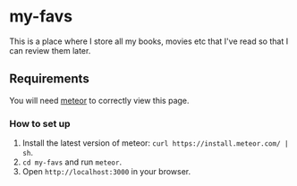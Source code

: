 # my-favs
This is a place where I store all my books, movies etc that I've read so that I can review them later.

## Requirements
You will need [meteor](https://www.meteor.com) to correctly view this page.

### How to set up
1. Install the latest version of meteor: `curl https://install.meteor.com/ | sh`.
2. `cd my-favs` and run `meteor`.
3. Open `http://localhost:3000` in your browser.
